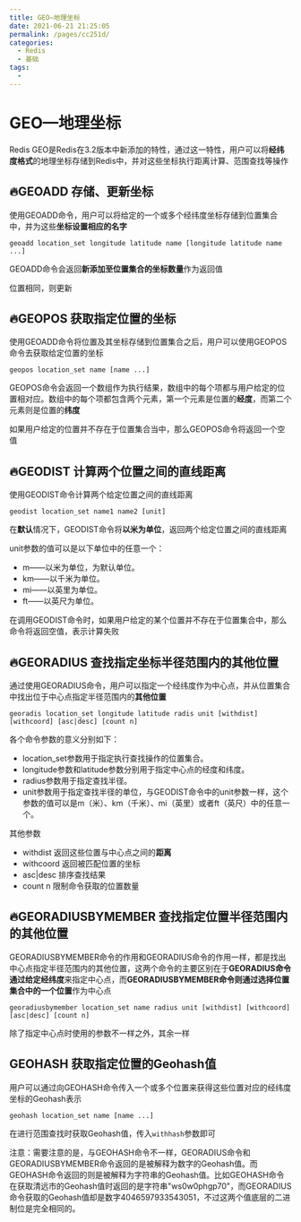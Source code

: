 ```yaml
---
title: GEO—地理坐标
date: 2021-06-21 21:25:05
permalink: /pages/cc251d/
categories:
  - Redis
  - 基础
tags:
  - 
---
```

# GEO—地理坐标

Redis GEO是Redis在3.2版本中新添加的特性，通过这一特性，用户可以将**经纬度格式**的地理坐标存储到Redis中，并对这些坐标执行距离计算、范围查找等操作

## 🔥GEOADD 存储、更新坐标

使用GEOADD命令，用户可以将给定的一个或多个经纬度坐标存储到位置集合中，并为这些**坐标设置相应的名字**

```
geoadd location_set longitude latitude name [longitude latitude name ...]
```

GEOADD命令会返回**新添加至位置集合的坐标数量**作为返回值

位置相同，则更新

## 🔥GEOPOS 获取指定位置的坐标

使用GEOADD命令将位置及其坐标存储到位置集合之后，用户可以使用GEOPOS命令去获取给定位置的坐标

```
geopos location_set name [name ...]
```

GEOPOS命令会返回一个数组作为执行结果，数组中的每个项都与用户给定的位置相对应。数组中的每个项都包含两个元素，第一个元素是位置的**经度**，而第二个元素则是位置的**纬度**

如果用户给定的位置并不存在于位置集合当中，那么GEOPOS命令将返回一个空值

## 🔥GEODIST 计算两个位置之间的直线距离

使用GEODIST命令计算两个给定位置之间的直线距离

```
geodist location_set name1 name2 [unit]
```

在**默认**情况下，GEODIST命令将**以米为单位**，返回两个给定位置之间的直线距离

unit参数的值可以是以下单位中的任意一个：

* m——以米为单位，为默认单位。
* km——以千米为单位。
* mi——以英里为单位。
* ft——以英尺为单位。

在调用GEODIST命令时，如果用户给定的某个位置并不存在于位置集合中，那么命令将返回空值，表示计算失败

## 🔥GEORADIUS 查找指定坐标半径范围内的其他位置

通过使用GEORADIUS命令，用户可以指定一个经纬度作为中心点，并从位置集合中找出位于中心点指定半径范围内的**其他位置**

```
georadis location_set longitude latitude radis unit [withdist] [withcoord] [asc|desc] [count n]
```

各个命令参数的意义分别如下：

* location_set参数用于指定执行查找操作的位置集合。
* longitude参数和latitude参数分别用于指定中心点的经度和纬度。
* radius参数用于指定查找半径。
* unit参数用于指定查找半径的单位，与GEODIST命令中的unit参数一样，这个参数的值可以是m（米）、km（千米）、mi（英里）或者ft（英尺）中的任意一个。

其他参数

* withdist 返回这些位置与中心点之间的**距离**
* withcoord 返回被匹配位置的坐标
* asc|desc 排序查找结果
* count n 限制命令获取的位置数量

## 🔥GEORADIUSBYMEMBER 查找指定位置半径范围内的其他位置

GEORADIUSBYMEMBER命令的作用和GEORADIUS命令的作用一样，都是找出中心点指定半径范围内的其他位置，这两个命令的主要区别在于**GEORADIUS命令通过给定经纬度**来指定中心点，而**GEORADIUSBYMEMBER命令则通过选择位置集合中的一个位置**作为中心点

```
georadiusbymember location_set name radius unit [withdist] [withcoord] [asc|desc] [count n]
```

除了指定中心点时使用的参数不一样之外，其余一样

## GEOHASH 获取指定位置的Geohash值

用户可以通过向GEOHASH命令传入一个或多个位置来获得这些位置对应的经纬度坐标的Geohash表示

```
geohash location_set name [name ...]
```

在进行范围查找时获取Geohash值，传入`withhash`参数即可

注意：需要注意的是，与GEOHASH命令不一样，GEORADIUS命令和GEORADIUSBYMEMBER命令返回的是被解释为数字的Geohash值。而GEOHASH命令返回的则是被解释为字符串的Geohash值。比如GEOHASH命令在获取清远市的Geohash值时返回的是字符串"ws0w0phgp70"，而GEORADIUS命令获取的Geohash值却是数字4046597933543051，不过这两个值底层的二进制位是完全相同的。